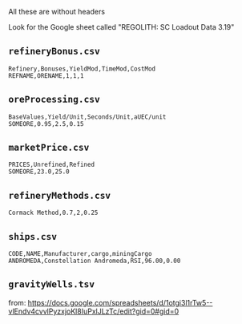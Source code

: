 All these are without headers

Look for the Google sheet called "REGOLITH: SC Loadout Data 3.19"

## `refineryBonus.csv`

```csv
Refinery,Bonuses,YieldMod,TimeMod,CostMod
REFNAME,ORENAME,1,1,1
```

## `oreProcessing.csv`

```csv
BaseValues,Yield/Unit,Seconds/Unit,aUEC/unit
SOMEORE,0.95,2.5,0.15
```

## `marketPrice.csv`

```csv
PRICES,Unrefined,Refined
SOMEORE,23.0,25.0
```

## `refineryMethods.csv`

```csv
Cormack Method,0.7,2,0.25
```

## `ships.csv`

```csv
CODE,NAME,Manufacturer,cargo,miningCargo
ANDROMEDA,Constellation Andromeda,RSI,96.00,0.00
```



## `gravityWells.tsv`

from: https://docs.google.com/spreadsheets/d/1otgi3l1rTw5--vlEndv4cvvlPyzxjoKl8IuPxlJLzTc/edit?gid=0#gid=0